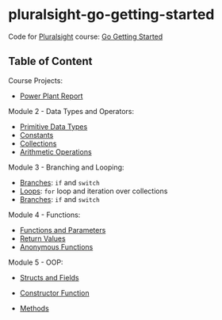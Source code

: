 # pluralsight-go-getting-started

Code for [Pluralsight][1] course: [Go Getting Started][2]

## Table of Content

Course Projects:

- [Power Plant Report](projects/power_plant_report.go)

Module 2 - Data Types and Operators:

- [Primitive Data Types](module2/primitive_data_types.go)
- [Constants](module2/constants.go)
- [Collections](module2/collections.go)
- [Arithmetic Operations](module2/arithmetic_operations.go)

Module 3 - Branching and Looping:

- [Branches](module3/branches.go): `if` and `switch`
- [Loops](module3/loops.go): `for` loop and iteration over collections
- [Branches](module3/branches.go): `if` and `switch`

Module 4 - Functions:

- [Functions and Parameters](module4/func_and_params.go)
- [Return Values](module4/return_vals.go)
- [Anonymous Functions](module4/lambda.go)

Module 5 - OOP:

- [Structs and Fields](module5/structs_and_fields.go)
- [Constructor Function](module5/constructor_funcs.go)
- [Methods](module5/methods.go)

  [1]: https://www.pluralsight.com/
  [2]: https://app.pluralsight.com/library/courses/go-getting-started/table-of-contents
